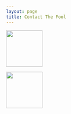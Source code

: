 ```yaml
---
layout: page
title: Contact The Fool
---
```



[<img src="https://facebookbrand.com/wp-content/themes/fb-branding/prj-fb-branding/assets/images/fb-art.png" width="100" height="100" />](https://www.facebook.com/profile.php?id=100001231718401)

[<img src="https://image.freepik.com/free-icon/twitter-logo_318-40459.jpg" width="100" height="100" />](https://twitter.com/wtfjoze)

